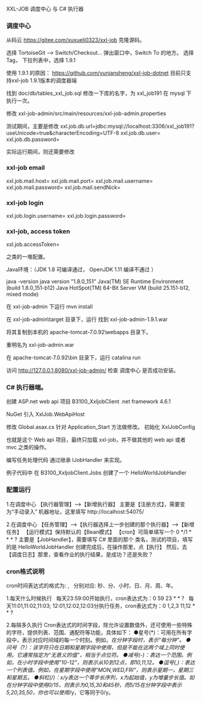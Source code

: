 XXL-JOB 调度中心 与 C# 执行器



### 调度中心

从码云 https://gitee.com/xuxueli0323/xxl-job 克隆源码。

选择 TortoiseGit --> Switch/Checkout...
弹出窗口中，Switch To 的地方。
选择 Tag，  下拉列表中，选择  1.9.1


使用 1.9.1 的原因：
https://github.com/yuniansheng/xxl-job-dotnet
目前只支持xxl-job 1.9.1版本的调度器端



找到 doc/db/tables_xxl_job.sql 
修改一下库的名字，为 xxl_job191
在 mysql 下执行一次。




修改 xxl-job-admin/src/main/resources/xxl-job-admin.properties

测试期间，主要是修改
xxl.job.db.url=jdbc:mysql://localhost:3306/xxl_job191?useUnicode=true&characterEncoding=UTF-8
xxl.job.db.user=
xxl.job.db.password=


实际运行期间，则还需要修改
### xxl-job email
xxl.job.mail.host=
xxl.job.mail.port=
xxl.job.mail.username=
xxl.job.mail.password=
xxl.job.mail.sendNick=

### xxl-job login
xxl.job.login.username=
xxl.job.login.password=

### xxl-job, access token
xxl.job.accessToken=

之类的一堆配置。



Java环境：（JDK 1.8 可编译通过，  OpenJDK 1.11 编译不通过 ）

java -version
java version "1.8.0_151"
Java(TM) SE Runtime Environment (build 1.8.0_151-b12)
Java HotSpot(TM) 64-Bit Server VM (build 25.151-b12, mixed mode)



在 xxl-job-admin 下运行
mvn install


在 xxl-job-admin\target 目录下，运行
找到 xxl-job-admin-1.9.1.war

将其复制到本机的 
apache-tomcat-7.0.92\webapps 目录下。

重明名为 xxl-job-admin.war


在 apache-tomcat-7.0.92\bin 目录下，运行
catalina run


访问 http://127.0.0.1:8080/xxl-job-admin/
检查 调度中心 是否成功安装。





### C# 执行器端。
创建 ASP.net web api 项目  B3100_XxljobClient
.net framework 4.6.1



NuGet 引入 
XxlJob.WebApiHost


修改 Global.asax.cs 
针对 Application_Start 方法做修改。
初始化 XxlJobConfig

也就是这个 Web api 项目，最终只加载 xxl-job，并不做其他的 web api 或者 mvc 之类的操作。


编写任务处理代码
通过继承 IJobHandler 来实现。


例子代码中
在 B3100_XxljobClient.Jobs 创建了一个 HelloWorldJobHandler




### 配置运行

1.在调度中心 【执行器管理】-->【新增执行器】
主要是【注册方式】，需要变为“手动录入”
机器地址，这里填写 http://localhost:54075/


2.在调度中心 【任务管理】-->【执行器选择上一步创建的那个执行器】-->【新增任务】
【运行模式】保持默认的【Bean模式】
【cron】可简单填写一个 0 */1 * * * ?
主要是【JobHandler】，需要填写 C# 里面的那个 类名，测试的项目，填写的是 HelloWorldJobHandler
创建完成后，在操作那里，点【执行】
然后，去【调度日志】那里，查看作业的执行结果，是成功？还是失败？





### cron格式说明

cron时间表达式的格式为: <!-- s m h d m w(?) y(?) -->,   分别对应: 秒、分、小时、日、月、周、年。

1.每天什么时候执行
  每天23:59:00开始执行，cron表达式为：0 59 23 * * ?
  每天11:01,11:02,11:03; 12:01,12:02,12:03分执行任务，cron表达式为：0 1,2,3 11,12 * * ?

2.每隔多久执行
Cron表达式的时间字段，除允许设置数值外，还可使用一些特殊的字符，提供列表、范围、通配符等功能，具体如下：
●星号(*)：可用在所有字段中，表示对应时间域的每一个时刻。例如，*在分钟字段时，表示“每分钟”。
●问号（?）：该字符只在日期和星期字段中使用，但是不能在这两个域上同时使用。它通常指定为“无意义的值”，相当于点位符。
●减号(-)：表达一个范围。例如，在小时字段中使用“10-12”，则表示从10到12点，即10,11,12。
●逗号(,)：表达一个列表值。例如，在星期字段中使用“MON,WED,FRI”，则表示星期一，星期三和星期五。
●斜杠(/)：x/y表达一个等步长序列，x为起始值，y为增量步长值。如在分钟字段中使用0/15，则表示为0,15,30和45秒，而5/15在分钟字段中表示5,20,35,50，你也可以使用*/y，它等同于0/y。


